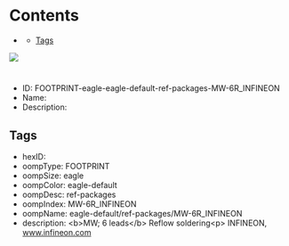 



Contents
========

* [](#)
	* [Tags](#tags)
  
![][im]
# 

- ID: FOOTPRINT-eagle-eagle-default-ref-packages-MW-6R_INFINEON
- Name: 
- Description: 

## Tags

- hexID: 
- oompType: FOOTPRINT
- oompSize: eagle
- oompColor: eagle-default
- oompDesc: ref-packages
- oompIndex: MW-6R_INFINEON
- oompName: eagle-default/ref-packages/MW-6R_INFINEON
- description: &lt;b&gt;MW; 6 leads&lt;/b&gt; Reflow soldering&lt;p&gt;&#xD;
INFINEON, www.infineon.com



[im]: image.png
